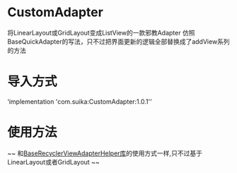 # CustomAdapter
将LinearLayout或GridLayout变成ListView的一款邪教Adapter
仿照BaseQuickAdapter的写法，只不过把界面更新的逻辑全部替换成了addView系列的方法

# 导入方式
‘implementation 'com.suika:CustomAdapter:1.0.1'’

# 使用方法
~~ 和[BaseRecyclerViewAdapterHelper库](https://github.com/CymChad/BaseRecyclerViewAdapterHelper)的使用方式一样,只不过基于LinearLayout或者GridLayout ~~
